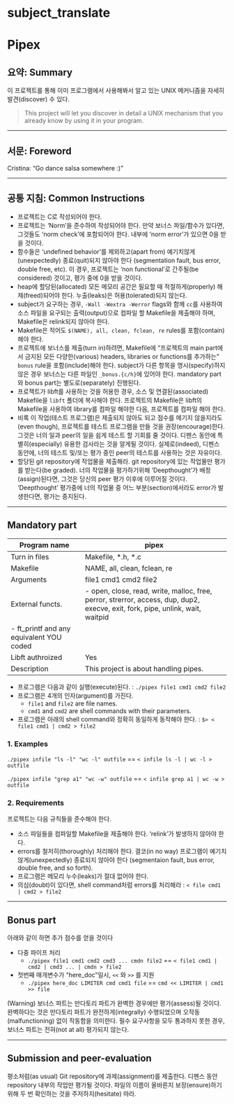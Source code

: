 # subject_translate

# Pipex

## 요약: Summary

이 프로젝트를 통해 이미 프로그램에서 사용해봐서 알고 있는 UNIX 메커니즘을 자세히 발견(discover) 수 있다.

> This project will let you discover in detail a UNIX mechanism that you already know by using it in your program.
> 

---

## 서문: Foreword

Cristina: “Go dance salsa somewhere :)”

---

## 공통 지침: Common Instructions

- 프로젝트는 C로 작성되어야 한다.
- 프로젝트는 ‘Norm’을 준수하여 작성되어야 한다. 만약 보너스 파일/함수가 있다면, 그것들도 ‘norm check’에 포함되어야 한다. 내부에 ‘norm error’가 있으면 0을 받을 것이다.
- 함수들은 ‘undefined behavior’를 제외하고(apart from) 예기치않게(unexpectedly) 종료(quit)되지 않아야 한다 (segmentation fault, bus error, double free, etc). 이 경우, 프로젝트는 ‘non functional’로 간주될(be considered) 것이고, 평가 중에 0을 받을 것이다.
- heap에 할당된(allocated) 모든 메모리 공간은 필요할 때 적절하게(properly) 해제(freed)되어야 한다. 누출(leaks)은 허용(tolerated)되지 않는다.
- subject가 요구하는 경우, `-Wall -Wextra -Werror` flags와 함께 `cc`를 사용하여 소스 파일을 요구되는 출력(output)으로 컴파일 할 Makefile을 제출해야 하며, Makefile은 relink되지 않아야 한다.
- Makefile은 적어도 `$(NAME), all, clean, fclean, re` rules를 포함(contain)해야 한다.
- 프로젝트에 보너스를 제출(turn in)하려면, Makefile에 “프로젝트의 main part에서 금지된 모든 다양한(various) headers, libraries or functions를 추가하는” `bonus` rule을 포함(include)해야 한다. subject가 다른 항목을 명시(specify)하지 않은 경우 보너스는 다른 파일인 `_bonus.{c/h}`에 있어야 한다. mandatory part와 bonus part는 별도로(separately) 진행된다.
- 프로젝트가 libft를 사용하는 것을 허용한 경우, 소스 및 연결된(associated) Makefile을 `libft` 폴더에 복사해야 한다. 프로젝트의 Makefile은 libft의 Makefile을 사용하여 library를 컴파일 해야한 다음, 프로젝트를 컴파일 해야 한다.
- 비록 이 작업(테스트 프로그램)은 제출되지 않아도 되고 점수를 메기지 않을지라도(even though), 프로젝트를 테스트 프로그램을 만들 것을 권장(encourage)한다. 그것은 너의 일과 peer의 일을 쉽게 테스트 할 기회를 줄 것이다. 디펜스 동안에 특별히(especially) 유용한 검사라는 것을 알게될 것이다. 실제로(indeed), 디펜스 동안에, 너의 테스트 및/또는 평가 중인 peer의 테스트를 사용하는 것은 자유이다.
- 할당된 git repository에 작업물을 제출해라. git repository에 있는 작업물만 평가를 받는다(be graded). 너의 작업물을 평가하기위해 ‘Deepthought’가 배정(assign)된다면, 그것은 당신의 peer 평가 이후에 이루어질 것이다. ‘Deepthought’ 평가중에 너의 작업물 중 어느 부분(section)에서라도 error가 발생한다면, 평가는 중지된다.

---

## Mandatory part

| Program name | pipex |
| --- | --- |
| Turn in files | Makefile, *.h, *.c |
| Makefile | NAME, all, clean, fclean, re |
| Arguments | file1 cmd1 cmd2 file2 |
| External functs. | - open, close, read, write, malloc, free, perror, strerror, access, dup, dup2, execve, exit, fork, pipe, unlink, wait, waitpid
- ft_printf and any equivalent YOU coded |
| Libft authroized | Yes |
| Description | This project is about handling pipes. |
- 프로그램은 다음과 같이 실행(execute)된다.
: `./pipex file1 cmd1 cmd2 file2`
- 프로그램은 4개의 인자(argument)를 가진다.
    - `file1` and `file2` are file names.
    - `cmd1` and `cmd2` are shell commands with their parameters.
- 프로그램은 아래의 shell command와 정확히 동일하게 동작해야 한다.
: `$> < file1 cmd1 | cmd2 > file2`

### 1. Examples

`./pipex infile "ls -l" "wc -l" outfile` == `< infile ls -l | wc -l > outfile`

`./pipex infile "grep a1" "wc -w" outfile` == `< infile grep a1 | wc -w > outfile`

### 2. Requirements

프로젝트는 다음 규칙들을 준수해야 한다.

- 소스 파일들을 컴파일할 Makefile을 제출해야 한다. ‘relink’가 발생하지 않아야 한다.
- errors를 철저히(thoroughly) 처리해야 한다. 결코(in no way) 프로그램이 예기치않게(unexpectedly) 종료되지 않아야 한다 (segmentaion fault, bus error, double free, and so forth).
- 프로그램은 메모리 누수(leaks)가 절대 없어야 한다.
- 의심(doubt)이 있다면, shell command처럼 errors를 처리해라
: `< file cmd1 | cmd2 > file2`

---

## Bonus part

아래와 같이 하면 추가 점수를 얻을 것이다

- 다중 파이프 처리
    - `./pipex file1 cmd1 cmd2 cmd3 ... cmdn file2` == `< file1 cmd1 | cmd2 | cmd3 ... | cmdn > file2`
- 첫번째 매개변수가 “here_doc”일시, `<<` 와 `>>` 를 지원
    - `./pipex here_doc LIMITER cmd cmd1 file` == `cmd << LIMITER | cmd1 >> file`

(Warning) 보너스 파트는 만다토리 파트가 완벽한 경우에만 평가(assess)될 것이다. 완벽하다는 것은 만다토리 파트가 완전하게(integrally) 수행되었으며 오작동(malfunctioning) 없이 작동함을 의미한다. 필수 요구사항을 모두 통과하지 못한 경우, 보너스 파트는 전혀(not at all) 평가되지 않는다.

---

## Submission and peer-evaluation

평소처럼(as usual) Git repository에 과제(assignment)를 제출한다. 디펜스 동안 repository 내부의 작업만 평가될 것이다. 파일의 이름이 올바른지 보장(ensure)하기 위해 두 번 확인하는 것을 주저하지(hesitate) 마라.
